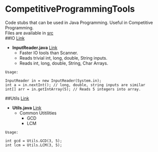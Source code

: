# CompetitiveProgrammingTools

Code stubs that can be used in Java Programming. Useful in Competitive Programming.  
Files are available in [src](./src)  
##IO  [Link](./src/IO/)
* __InputReader.java__  [Link](./src/IO/InputReader.java)  
  * Faster IO tools than Scanner.  
  * Reads trivial int, long, double, String inputs.  
  * Reads int, long, double, String, Char Arrays.  
```
Usage:
   
InputReader in = new InputReader(System.in);
int a = in.nextInt(); // long, double, string inputs are similar
int[] arr = in.getIntArray(5); // Reads 5 integers into array.
```
  
##Utils  [Link](./src/Utils)
* __Utils.java__  [Link](./src/Utils/Utils.java)
  * Common Utitilities
    * GCD
    * LCM
```
Usage:
   
int gcd = Utils.GCD(3, 5);
int lcm = Utils.LCM(3, 5);
```
